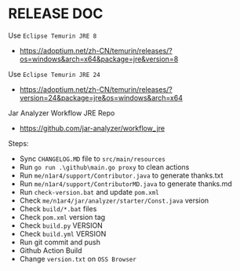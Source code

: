 # RELEASE DOC

Use `Eclipse Temurin JRE 8`

- https://adoptium.net/zh-CN/temurin/releases/?os=windows&arch=x64&package=jre&version=8

Use `Eclipse Temurin JRE 24`

- https://adoptium.net/zh-CN/temurin/releases/?version=24&package=jre&os=windows&arch=x64

Jar Analyzer Workflow JRE Repo

- https://github.com/jar-analyzer/workflow_jre

Steps:

- Sync `CHANGELOG.MD` file to `src/main/resources`
- Run `go run .\github\main.go proxy` to clean actions
- Run `me/n1ar4/support/Contributor.java` to generate thanks.txt
- Run `me/n1ar4/support/ContributorMD.java` to generate thanks.md
- Run `check-version.bat` and update `pom.xml`
- Check `me/n1ar4/jar/analyzer/starter/Const.java` version
- Check `build/*.bat` files
- Check `pom.xml` version tag
- Check `build.py` VERSION
- Check `build.yml` VERSION
- Run git commit and push
- Github Action Build
- Change `version.txt` on `OSS Browser`
